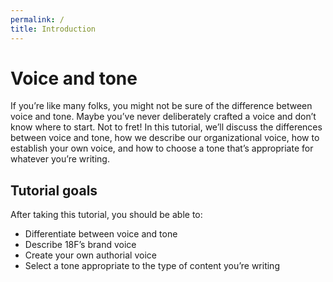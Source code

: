 ```yaml
---
permalink: /
title: Introduction
---
```


# Voice and tone

If you’re like many folks, you might not be sure of the difference between voice and tone. Maybe you’ve never deliberately crafted a voice and don’t know where to start. Not to fret! In this tutorial, we’ll discuss the differences between voice and tone, how we describe our organizational voice, how to establish your own voice, and how to choose a tone that’s appropriate for whatever you’re writing.

## Tutorial goals

After taking this tutorial, you should be able to:

* Differentiate between voice and tone
* Describe 18F’s brand voice
* Create your own authorial voice
* Select a tone appropriate to the type of content you’re writing

